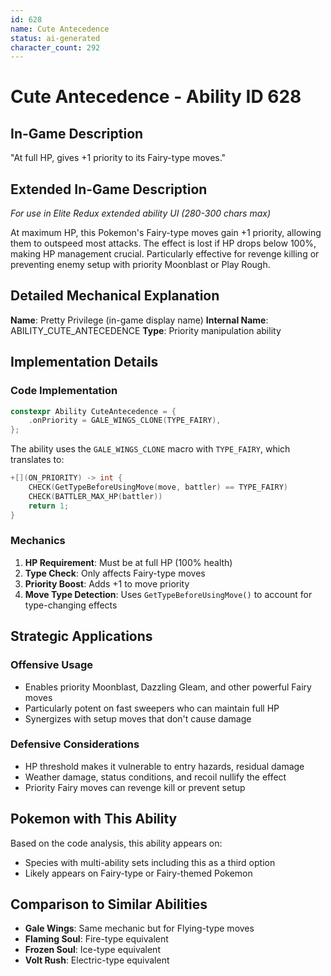```yaml
---
id: 628
name: Cute Antecedence
status: ai-generated
character_count: 292
---
```


# Cute Antecedence - Ability ID 628

## In-Game Description
"At full HP, gives +1 priority to its Fairy-type moves."

## Extended In-Game Description
*For use in Elite Redux extended ability UI (280-300 chars max)*

At maximum HP, this Pokemon's Fairy-type moves gain +1 priority, allowing them to outspeed most attacks. The effect is lost if HP drops below 100%, making HP management crucial. Particularly effective for revenge killing or preventing enemy setup with priority Moonblast or Play Rough.

## Detailed Mechanical Explanation

**Name**: Pretty Privilege (in-game display name)
**Internal Name**: ABILITY_CUTE_ANTECEDENCE
**Type**: Priority manipulation ability

## Implementation Details

### Code Implementation
```cpp
constexpr Ability CuteAntecedence = {
    .onPriority = GALE_WINGS_CLONE(TYPE_FAIRY),
};
```

The ability uses the `GALE_WINGS_CLONE` macro with `TYPE_FAIRY`, which translates to:
```cpp
+[](ON_PRIORITY) -> int {
    CHECK(GetTypeBeforeUsingMove(move, battler) == TYPE_FAIRY)
    CHECK(BATTLER_MAX_HP(battler))
    return 1;
}
```

### Mechanics
1. **HP Requirement**: Must be at full HP (100% health)
2. **Type Check**: Only affects Fairy-type moves
3. **Priority Boost**: Adds +1 to move priority
4. **Move Type Detection**: Uses `GetTypeBeforeUsingMove()` to account for type-changing effects

## Strategic Applications

### Offensive Usage
- Enables priority Moonblast, Dazzling Gleam, and other powerful Fairy moves
- Particularly potent on fast sweepers who can maintain full HP
- Synergizes with setup moves that don't cause damage

### Defensive Considerations
- HP threshold makes it vulnerable to entry hazards, residual damage
- Weather damage, status conditions, and recoil nullify the effect
- Priority Fairy moves can revenge kill or prevent setup

## Pokemon with This Ability
Based on the code analysis, this ability appears on:
- Species with multi-ability sets including this as a third option
- Likely appears on Fairy-type or Fairy-themed Pokemon

## Comparison to Similar Abilities
- **Gale Wings**: Same mechanic but for Flying-type moves
- **Flaming Soul**: Fire-type equivalent 
- **Frozen Soul**: Ice-type equivalent
- **Volt Rush**: Electric-type equivalent

